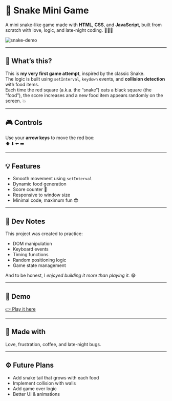 # 🐍 Snake Mini Game

A mini snake-like game made with **HTML**, **CSS**, and **JavaScript**, built from scratch with love, logic, and late-night coding. 🧠💪💤

![snake-demo](demo.gif) <!-- می‌تونی این خط رو حذف کنی یا gif خودتو بذاری -->

---

## 🚀 What’s this?

This is **my very first game attempt**, inspired by the classic Snake.  
The logic is built using `setInterval`, `keydown` events, and **collision detection** with food items.  
Each time the red square (a.k.a. the “snake”) eats a black square (the “food”), the score increases and a new food item appears randomly on the screen. 💥

---

## 🎮 Controls

Use your **arrow keys** to move the red box:  
⬆️ ⬇️ ⬅️ ➡️

---

## 💡 Features

- Smooth movement using `setInterval`
- Dynamic food generation
- Score counter 🧮
- Responsive to window size
- Minimal code, maximum fun 😎

---

## 🧠 Dev Notes

This project was created to practice:

- DOM manipulation
- Keyboard events
- Timing functions
- Random positioning logic
- Game state management

And to be honest, I *enjoyed building it more than playing it.* 😁

---

## 🔗 Demo

[👉 Play it here](YOUR_DEMO_LINK)

---

## 🧸 Made with

Love, frustration, coffee, and late-night bugs.

---

## ⚙️ Future Plans

- Add snake tail that grows with each food
- Implement collision with walls
- Add game over logic
- Better UI & animations
